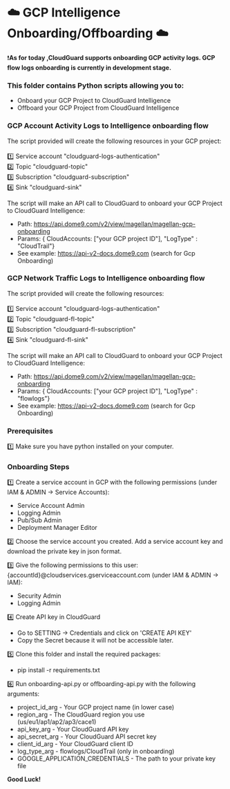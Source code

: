 # :cloud: GCP Intelligence Onboarding/Offboarding :cloud:

:heavy_exclamation_mark:<b>As for today ,CloudGuard supports onboarding GCP activity logs.
GCP flow logs onboarding is currently in development stage.</b>

### This folder contains Python scripts allowing you to:
- Onboard your GCP Project to CloudGuard Intelligence
- Offboard your GCP Project from CloudGuard Intelligence

### GCP Account Activity Logs to Intelligence onboarding flow
The script provided will create the following resources in your GCP project:<br><br>
:one: Service account "cloudguard-logs-authentication"<br>
:two: Topic "cloudguard-topic"<br>
:three: Subscription "cloudguard-subscription"<br>
:four: Sink "cloudguard-sink"<br>

The script will make an API call to CloudGuard to onboard your GCP Project to CloudGuard Intelligence:<br>
- Path: https://api.dome9.com/v2/view/magellan/magellan-gcp-onboarding
- Params: { CloudAccounts: ["your GCP project ID"], "LogType" : "CloudTrail"}
- See example: https://api-v2-docs.dome9.com (search for Gcp Onboarding)

### GCP Network Traffic Logs to Intelligence onboarding flow
The script provided will create the following resources:<br><br>
:one: Service account "cloudguard-logs-authentication"<br>
:two: Topic "cloudguard-fl-topic"<br>
:three: Subscription "cloudguard-fl-subscription"<br>
:four: Sink "cloudguard-fl-sink"<br>

The script will make an API call to CloudGuard to onboard your GCP Project to CloudGuard Intelligence:<br>
- Path: https://api.dome9.com/v2/view/magellan/magellan-gcp-onboarding
- Params: { CloudAccounts: ["your GCP project ID"], "LogType" : "flowlogs"}
- See example: https://api-v2-docs.dome9.com (search for Gcp Onboarding)

### Prerequisites
:one: Make sure you have python installed on your computer.

### Onboarding Steps
:one: Create a service account in GCP with the following permissions (under IAM & ADMIN -> Service Accounts):<br>
- Service Account Admin <br>
- Logging Admin <br>
- Pub/Sub Admin <br>
- Deployment Manager Editor <br>

:two: Choose the service account you created. Add a service account key and download the private key in json format.<br>

:three: Give the following permissions to this user: {accountId}@cloudservices.gserviceaccount.com (under IAM & ADMIN -> IAM):
- Security Admin <br>
- Logging Admin <br>

:four: Create API key in CloudGuard
- Go to SETTING -> Credentials and click on 'CREATE API KEY'
- Copy the Secret because it will not be accessible later.

:five: Clone this folder and install the required packages:
- pip install -r requirements.txt

:six: Run onboarding-api.py or offboarding-api.py with the following arguments:
- project_id_arg - Your GCP project name (in lower case)
- region_arg - The CloudGuard region you use (us/eu1/ap1/ap2/ap3/cace1)
- api_key_arg - Your CloudGuard API key 
- api_secret_arg - Your CloudGuard API secret key 
- client_id_arg - Your CloudGuard client ID
- log_type_arg - flowlogs/CloudTrail (only in onboarding)
- GOOGLE_APPLICATION_CREDENTIALS - The path to your private key file<br>

**Good Luck!**
